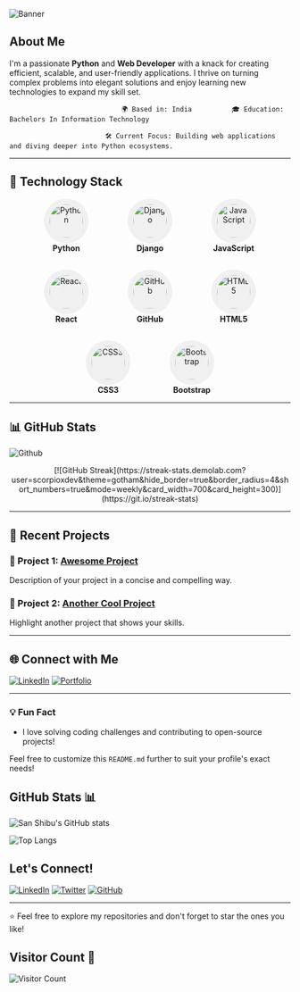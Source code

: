 ![Banner](https://github.com/scorpioxdev/scorpioxdev/blob/main/githubprofilebanner.png)

## About Me

I'm a passionate **Python** and **Web Developer** with a knack for creating efficient, scalable, and user-friendly applications. I thrive on turning complex problems into elegant solutions and enjoy learning new technologies to expand my skill set.

                                🌍 Based in: India          🎓 Education: Bachelors In Information Technology          
              
                            🛠️ Current Focus: Building web applications and diving deeper into Python ecosystems.
---

## 🚀 Technology Stack

<div align="center">
  <div style="display: flex; flex-wrap: wrap; justify-content: center; gap: 30px;">
    <div align="center" style="width: 120px;">
      <img src="https://cdn.jsdelivr.net/gh/devicons/devicon/icons/python/python-original.svg" alt="Python" width="60" height="60" style="border-radius: 50%; background: #f0f0f0; padding: 10px;" />
      <br />
      <b>Python</b>
    </div>
    <div align="center" style="width: 120px;">
      <img src="https://cdn.jsdelivr.net/gh/devicons/devicon/icons/django/django-plain.svg" alt="Django" width="60" height="60" style="border-radius: 50%; background: #f0f0f0; padding: 10px;" />
      <br />
      <b>Django</b>
    </div>
    <div align="center" style="width: 120px;">
      <img src="https://cdn.jsdelivr.net/gh/devicons/devicon/icons/javascript/javascript-original.svg" alt="JavaScript" width="60" height="60" style="border-radius: 50%; background: #f0f0f0; padding: 10px;" />
      <br />
      <b>JavaScript</b>
    </div>
    <div align="center" style="width: 120px;">
      <img src="https://cdn.jsdelivr.net/gh/devicons/devicon/icons/react/react-original.svg" alt="React" width="60" height="60" style="border-radius: 50%; background: #f0f0f0; padding: 10px;" />
      <br />
      <b>React</b>
    </div>
    <div align="center" style="width: 120px;">
      <img src="https://cdn.jsdelivr.net/gh/devicons/devicon/icons/github/github-original.svg" alt="GitHub" width="60" height="60" style="border-radius: 50%; background: #f0f0f0; padding: 10px;" />
      <br />
      <b>GitHub</b>
    </div>
    <div align="center" style="width: 120px;">
      <img src="https://cdn.jsdelivr.net/gh/devicons/devicon/icons/html5/html5-original.svg" alt="HTML5" width="60" height="60" style="border-radius: 50%; background: #f0f0f0; padding: 10px;" />
      <br />
      <b>HTML5</b>
    </div>
    <div align="center" style="width: 120px;">
      <img src="https://cdn.jsdelivr.net/gh/devicons/devicon/icons/css3/css3-original.svg" alt="CSS3" width="60" height="60" style="border-radius: 50%; background: #f0f0f0; padding: 10px;" />
      <br />
      <b>CSS3</b>
    </div>
    <div align="center" style="width: 120px;">
      <img src="https://cdn.jsdelivr.net/gh/devicons/devicon/icons/bootstrap/bootstrap-original.svg" alt="Bootstrap" width="60" height="60" style="border-radius: 50%; background: #f0f0f0; padding: 10px;" />
      <br />
      <b>Bootstrap</b>
    </div>
  </div>
</div>

---

## 📊 GitHub Stats

![Github](https://github-readme-stats.vercel.app/api?username=scorpioxdev&show_icons=true&theme=gotham)

<div align="center">
[![GitHub Streak](https://streak-stats.demolab.com?user=scorpioxdev&theme=gotham&hide_border=true&border_radius=4&short_numbers=true&mode=weekly&card_width=700&card_height=300)](https://git.io/streak-stats)
</div>

---

## 🌱 Recent Projects

### 🔹 Project 1: [Awesome Project](https://github.com/YourUsername/awesome-project)
Description of your project in a concise and compelling way.

### 🔹 Project 2: [Another Cool Project](https://github.com/YourUsername/cool-project)
Highlight another project that shows your skills.

---

## 🌐 Connect with Me

[![LinkedIn](https://img.shields.io/badge/-LinkedIn-0077B5?logo=linkedin&logoColor=white&style=flat-square)](https://www.linkedin.com/in/YourLinkedIn/)
[![Portfolio](https://img.shields.io/badge/-Portfolio-000000?logo=vercel&logoColor=white&style=flat-square)](https://yourportfolio.com)

---

### 💡 Fun Fact
- I love solving coding challenges and contributing to open-source projects!

Feel free to customize this `README.md` further to suit your profile's exact needs!



## GitHub Stats 📊

![San Shibu's GitHub stats](https://github-readme-stats.vercel.app/api?username=scorpioxdev&layout=compact&show_icons=true&theme=gotham)

![Top Langs](https://github-readme-stats.vercel.app/api/top-langs/?username=scorpioxdev&layout=compact&theme=gotham)

## Let's Connect!

[![LinkedIn](https://img.shields.io/badge/LinkedIn-0A66C2?style=for-the-badge&logo=linkedin&logoColor=white)](https://www.linkedin.com/in/your-linkedin)
[![Twitter](https://img.shields.io/badge/Twitter-1DA1F2?style=for-the-badge&logo=twitter&logoColor=white)](https://twitter.com/your-twitter)
[![GitHub](https://img.shields.io/badge/GitHub-181717?style=for-the-badge&logo=github&logoColor=white)](https://github.com/scorpioxdev)

---

⭐️ Feel free to explore my repositories and don't forget to star the ones you like!

## Visitor Count 👀

![Visitor Count](https://komarev.com/ghpvc/?username=scorpioxdev&color=brightgreen)
